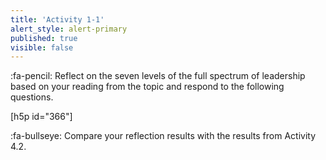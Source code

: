 ```yaml
---
title: 'Activity 1-1'
alert_style: alert-primary
published: true
visible: false
---
```




:fa-pencil: Reflect on the seven levels of the full spectrum of leadership based on your reading from the topic and respond to the following questions.

[h5p id="366"]

:fa-bullseye: Compare your reflection results with the results from Activity 4.2.
